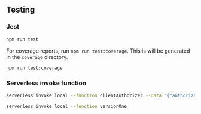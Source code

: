 ## Testing

### Jest

```bash
npm run test
```

For coverage reports, run `npm run test:coverage`. This is will be generated in the `coverage` directory.

```bash
npm run test:coverage
```

### Serverless invoke function

```bash
serverless invoke local --function clientAuthorizer --data '{"authorizationToken":"<jwt-token>", "methodArn": "arn:aws:execute-api:regionName:accountNumber:restApiId/stage/METHOD/resourcePath"}' -e JWT_SIGNING_KEY=<jwt-signing-key>
```

```bash
serverless invoke local --function versionOne
```